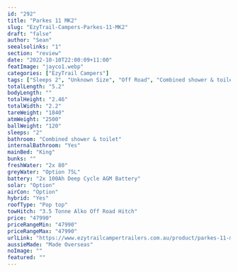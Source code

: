 ```yaml
---
id: "292"
title: "Parkes 11 MK2"
slug: "EzyTrail-Campers-Parkes-11-MK2"
draft: "false"
author: "Sean"
seealsolinks: "1"
section: "review"
date: "2022-10-10T22:00:09+11:00"
featImage: "jayco1.webp"
categories: ["EzyTrail Campers"]
tags: ["Sleeps 2", "Unknown Size", "Off Road", "Combined shower & toilet", "Pop top", "Under 50k"]
totalLength: "5.2"
bodyLength: ""
totalHeight: "2.46"
totalWidth: "2.2"
tareWeight: "1840"
atmWeight: "2500"
ballWeight: "120"
sleeps: "2"
bathroom: "Combined shower & toilet"
internalBathroom: "Yes"
mainBed: "King"
bunks: ""
freshWater: "2x 80"
greyWater: "Option 75L"
battery: "2x 100Ah Deep Cycle AGM Battery"
solar: "Option"
airCon: "Option"
hybrid: "Yes"
roofType: "Pop top"
towHitch: "3.5 Tonne Alko Off Road Hitch"
price: "47990"
priceRangeMin: "47990"
priceRangeMax: "47990"
urlLink: "https://www.ezytrailcampertrailers.com.au/product/parkes-11-mk2/"
aussieMade: "Made Overseas"
noImage: ""
featured: ""
---
```

